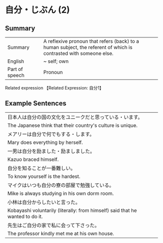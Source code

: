 # 自分・じぶん (2)

## Summary

<table><tr>   <td>Summary<td>   <td>A reflexive pronoun that refers (back) to a human subject, the referent of which is contrasted with someone else.</td><tr><tr>   <td>English<td>   <td>~ self; own</td><tr><tr>   <td>Part of speech<td>   <td>Pronoun</td><tr></table><tr>   <td>Related expression<td>   <td>【Related Expression: 自分1】</td><tr></table></table>

## Example Sentences

<table><tr><td>日本人は自分の国の文化をユニークだと思っている・います。<td><tr><tr><td>The Japanese think that their country's culture is unique.<td><tr><tr><td>メアリーは自分で何でもする・します。<td><tr><tr><td>Mary does everything by herself.<td><tr><tr><td>一男は自分を励ました・励ましました。<td><tr><tr><td>Kazuo braced himself.<td><tr><tr><td>自分を知ることが一番難しい。<td><tr><tr><td>To know yourself is the hardest.<td><tr><tr><td>マイクはいつも自分の寮の部屋で勉強している。<td><tr><tr><td>Mike is always studying in his own dorm room.<td><tr><tr><td>小林は自分からしたいと言った。<td><tr><tr><td>Kobayashi voluntarily (literally: from himself) said that he wanted to do it.<td><tr><tr><td>先生はご自分の家で私に会って下さった。<td><tr><tr><td>The professor kindly met me at his own house.<td><tr></table>

